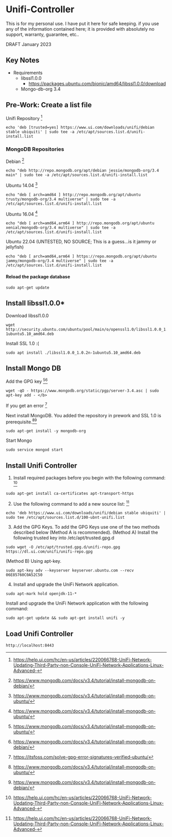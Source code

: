 # Unifi-Controller

This is for my personal use. I have put it here for safe keeping. if you use any of the information contained here; it is provided with absolutely no support, warranty, guarantee, etc..

DRAFT January 2023

## Key Notes
- Requirements 
	- libssl1.0.0
		- https://packages.ubuntu.com/bionic/amd64/libssl1.0.0/download
	- Mongo-db-org 3.4
	

## Pre-Work: Create a list file

Unifi Repository [^1]
```
echo 'deb [trusted=yes] https://www.ui.com/downloads/unifi/debian stable ubiquiti' | sudo tee -a /etc/apt/sources.list.d/unifi-install.list
```
### MongoDB Repositories
Debian [^3]
```
echo "deb http://repo.mongodb.org/apt/debian jessie/mongodb-org/3.4 main" | sudo tee -a /etc/apt/sources.list.d/unifi-install.list 
```
Ubuntu 14.04 [^2]
```
echo "deb [ arch=amd64 ] http://repo.mongodb.org/apt/ubuntu trusty/mongodb-org/3.4 multiverse" | sudo tee -a /etc/apt/sources.list.d/unifi-install.list
```
Ubuntu 16.04 [^2]
```
echo "deb [ arch=amd64,arm64 ] http://repo.mongodb.org/apt/ubuntu xenial/mongodb-org/3.4 multiverse" | sudo tee -a /etc/apt/sources.list.d/unifi-install.list 
```
Ubuntu 22.04 (UNTESTED, NO SOURCE; This is a guess...is it jammy or jellyfish)
```
echo "deb [ arch=amd64,arm64 ] https://repo.mongodb.org/apt/ubuntu jammy/mongodb-org/3.4 multiverse" | sudo tee -a /etc/apt/sources.list.d/unifi-install.list 
```

#### Reload the package database
```
sudo apt-get update
```


## Install libssl1.0.0*
Download libssl1.0.0 
```
wget http://security.ubuntu.com/ubuntu/pool/main/o/openssl1.0/libssl1.0.0_1.0.2n-1ubuntu5.10_amd64.deb
```
Install SSL 1.0  :(
```
sudo apt install ./libssl1.0.0_1.0.2n-1ubuntu5.10_amd64.deb
```
## Install Mongo DB
Add the GPG key [^2][^3] 
```
wget -qO - https://www.mongodb.org/static/pgp/server-3.4.asc | sudo apt-key add - </b>
```
If you get an error [^4]


Next install MongoDB. You added the repository in prework and SSL 1.0 is prerequisite.[^2][^3]
```
sudo apt-get install -y mongodb-org
```
Start Mongo
```
sudo service mongod start
```

## Install Unifi Controller

1. Install required packages before you begin with the following command: [^1]
```
sudo apt-get install ca-certificates apt-transport-https 
```
2. Use the following command to add a new source list: [^1]
```
echo 'deb https://www.ui.com/downloads/unifi/debian stable ubiquiti' | sudo tee /etc/apt/sources.list.d/100-ubnt-unifi.list
```
3. Add the GPG Keys. To add the GPG Keys use one of the two methods described below (Method A is recommended). 
(Method A) Install the following trusted key into /etc/apt/trusted.gpg.d
```
sudo wget -O /etc/apt/trusted.gpg.d/unifi-repo.gpg https://dl.ui.com/unifi/unifi-repo.gpg 
```
(Method B) Using apt-key.
```
sudo apt-key adv --keyserver keyserver.ubuntu.com --recv 06E85760C0A52C50 
```

4. Install and upgrade the UniFi Network application.

```
sudo apt-mark hold openjdk-11-*
```
Install and upgrade the UniFi Network application with the following command:
```
sudo apt-get update && sudo apt-get install unifi -y
```

## Load Unifi Controller
```
http://localhost:8443
```



[^1]: https://help.ui.com/hc/en-us/articles/220066768-UniFi-Network-Updating-Third-Party-non-Console-UniFi-Network-Applications-Linux-Advanced-
[^2]: https://www.mongodb.com/docs/v3.4/tutorial/install-mongodb-on-ubuntu/
[^3]: https://www.mongodb.com/docs/v3.4/tutorial/install-mongodb-on-debian/
[^4]: https://itsfoss.com/solve-gpg-error-signatures-verified-ubuntu/
[^5]: https://packages.ubuntu.com/bionic/amd64/libssl1.0.0/download
[^6:] How to remane a Linux system https://www.cyberciti.biz/faq/ubuntu-change-hostname-command/
